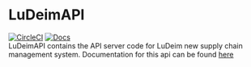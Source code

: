 # LuDeimAPI 
[![CircleCI](https://circleci.com/gh/Topl/LuDeimAPI/tree/master.svg?style=shield)](https://circleci.com/gh/Topl/LuDeimAPI/tree/master)
[![Docs](https://readthedocs.org/projects/ludeimapi/badge/?version=latest&style=flat)](https://ludeimapi.readthedocs.io/en/latest/)
<br>
LuDeimAPI contains the API server code for LuDeim new supply chain management system. Documentation for this api can be found [here](https://ludeimapi.readthedocs.io/en/latest/)

